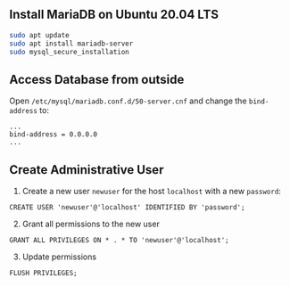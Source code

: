 ## Install MariaDB on Ubuntu 20.04 LTS

```bash
sudo apt update
sudo apt install mariadb-server
sudo mysql_secure_installation
```

## Access Database from outside

Open `/etc/mysql/mariadb.conf.d/50-server.cnf` and change the `bind-address` to:

```nginx
...
bind-address = 0.0.0.0
...
```

## Create Administrative User

1. Create a new user `newuser` for the host `localhost` with a new `password`:

```mysql
CREATE USER 'newuser'@'localhost' IDENTIFIED BY 'password';
```

2. Grant all permissions to the new user

```mysql
GRANT ALL PRIVILEGES ON * . * TO 'newuser'@'localhost';
``` 

3. Update permissions

```mysql
FLUSH PRIVILEGES;
```